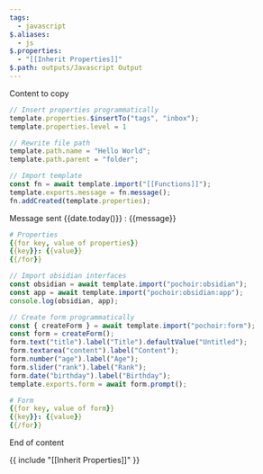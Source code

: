```yaml
---
tags:
  - javascript
$.aliases:
  - js
$.properties:
  - "[[Inherit Properties]]"
$.path: outputs/Javascript Output
---
```

Content to copy

```js {pochoir}
// Insert properties programmatically
template.properties.$insertTo("tags", "inbox");
template.properties.level = 1
```

```js {pochoir}
// Rewrite file path
template.path.name = "Hello World";
template.path.parent = "folder";
```

```js {pochoir}
// Import template
const fn = await template.import("[[Functions]]");
template.exports.message = fn.message();
fn.addCreated(template.properties);
```

Message sent {{date.today()}} : {{message}}

```yml
# Properties
{{for key, value of properties}}
{{key}}: {{value}}
{{/for}}
```

```js {pochoir disabled}
// Import obsidian interfaces
const obsidian = await template.import("pochoir:obsidian");
const app = await template.import("pochoir:obsidian:app");
console.log(obsidian, app);
```

```js {pochoir}
// Create form programmatically
const { createForm } = await template.import("pochoir:form");
const form = createForm();
form.text("title").label("Title").defaultValue("Untitled");
form.textarea("content").label("Content");
form.number("age").label("Age");
form.slider("rank").label("Rank");
form.date("birthday").label("Birthday");
template.exports.form = await form.prompt();
```

```yml
# Form
{{for key, value of form}}
{{key}}: {{value}}
{{/for}}
```

End of content

{{ include "[[Inherit Properties]]" }}
